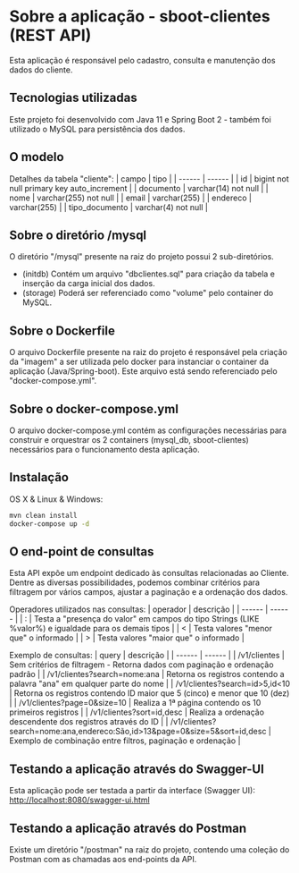 
# Sobre a aplicação - sboot-clientes (REST API)
Esta aplicação é responsável pelo cadastro, consulta e manutenção dos dados do cliente.


## Tecnologias utilizadas
Este projeto foi desenvolvido com Java 11 e Spring Boot 2 - também foi utilizado o MySQL para persistência dos dados.


## O modelo

Detalhes da tabela "cliente":
| campo | tipo |
| ------ | ------ |
| id | bigint not null primary key auto_increment |
| documento | varchar(14) not null |
| nome | varchar(255) not null |
| email | varchar(255) |
| endereco | varchar(255) |
| tipo_documento | varchar(4) not null  |


## Sobre o diretório /mysql
O diretório "/mysql" presente na raiz do projeto possui 2 sub-diretórios.
* (initdb) Contém um arquivo "dbclientes.sql" para criação da tabela e inserção da carga inicial dos dados.
* (storage) Poderá ser referenciado como "volume" pelo container do MySQL.


## Sobre o Dockerfile
O arquivo Dockerfile presente na raiz do projeto é responsável pela criação da "imagem" a ser utilizada pelo docker para instanciar o container da aplicação (Java/Spring-boot). Este arquivo está sendo referenciado pelo "docker-compose.yml".


## Sobre o docker-compose.yml
O arquivo docker-compose.yml contém as configurações necessárias para construir e orquestrar os 2 containers (mysql_db, sboot-clientes) necessários para o funcionamento desta aplicação.


## Instalação

OS X & Linux & Windows:

```sh
mvn clean install
docker-compose up -d
```

## O end-point de consultas
Esta API expõe um endpoint dedicado às consultas relacionadas ao Cliente. Dentre as diversas possibilidades, podemos combinar critérios para filtragem por vários campos, ajustar a paginação e a ordenação dos dados.


Operadores utilizados nas consultas:
| operador | descrição |
| ------ | ------ |
| : | Testa a "presença do valor" em campos do tipo Strings (LIKE %valor%) e igualdade para os demais tipos |
| < | Testa valores "menor que" o informado |
| > | Testa valores "maior que" o informado |


Exemplo de consultas:
| query | descrição |
| ------ | ------ |
| /v1/clientes | Sem critérios de filtragem - Retorna dados com paginação e ordenação padrão |
| /v1/clientes?search=nome:ana | Retorna os registros contendo a palavra "ana" em qualquer parte do nome |
| /v1/clientes?search=id>5,id<10 | Retorna os registros contendo ID maior que 5 (cinco) e menor que 10 (dez) |
| /v1/clientes?page=0&size=10 | Realiza a 1ª página contendo os 10 primeiros registros |
| /v1/clientes?sort=id,desc | Realiza a ordenação descendente dos registros através do ID |
| /v1/clientes?search=nome:ana,endereco:São,id>13&page=0&size=5&sort=id,desc | Exemplo de combinação entre filtros, paginação e ordenação |


## Testando a aplicação através do Swagger-UI
Esta aplicação pode ser testada a partir da interface (Swagger UI): [http://localhost:8080/swagger-ui.html](http://localhost:8080/swagger-ui.html)


## Testando a aplicação através do Postman
Existe um diretório "/postman" na raiz do projeto, contendo uma coleção do Postman com as chamadas aos end-points da API.

